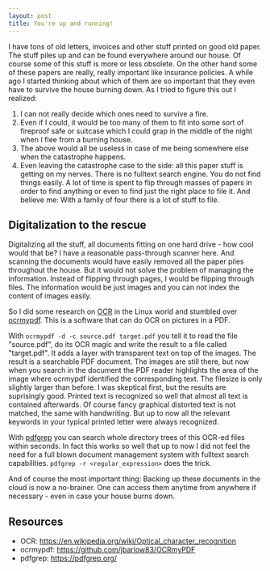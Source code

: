 ```yaml
---
layout: post
title: You're up and running!
---
```

I have tons of old letters, invoices and other stuff printed on good old paper. The stuff piles up and can be
found everywhere around our house. Of course some of this stuff is more or less obsolete. On the other hand
some of these papers are really, really important like insurance policies. A while ago I started thinking about which of
them are so important that they even have to survive the house burning down. As I tried to figure this out I realized:

1. I can not really decide which ones need to survive a fire.
2. Even if I could, it would be too many of them to fit into some sort of fireproof safe or suitcase which I could grap
  in the middle of the night when I flee from a burning house.
3. The above would all be useless in case of me being somewhere else when the catastrophe happens.
4. Even leaving the catastrophe case to the side: all this paper stuff is getting on my nerves. There is no fulltext
  search engine. You do not find things easily. A lot of time is spent to flip through masses of papers in order to find
  anything or even to find just the right place to file it. And believe me: With a family of four there is a lot of
  stuff to file.

## Digitalization to the rescue

Digitalizing all the stuff, all documents fitting on one hard drive - how cool would that be? I have a reasonable pass-through scanner here. And scanning the documents would have easily removed all the paper piles throughout the house. But it would not solve the problem of managing the information. Instead of flipping through pages, I would be flipping through files. The information would be just images and you can not index the content of images easily.

So I did some research on [OCR](https://en.wikipedia.org/wiki/Optical_character_recognition) in the Linux world and stumbled over [ocrmypdf](https://github.com/jbarlow83/OCRmyPDF). This is a software that can do OCR on pictures in a PDF. 

With `ocrmypdf -d -c source.pdf target.pdf` you tell it to read the file "source.pdf", do its OCR magic and write the result to a file called "target.pdf". It adds a layer with transparent text on top of the images. The result is a searchable PDF document. The images are still there, but now when you search in the document the PDF reader highlights the area of the image where ocrmypdf identified the corresponding text. The filesize is only slightly larger than before. I was skeptical first, but the results are suprisingly good. Printed text is recognized so well that almost all text is contained afterwards. Of course fancy graphical distorted text is not matched, the same with handwriting. But up to now all the relevant keywords in your typical printed letter were always recognized.

With [pdfgrep](https://pdfgrep.org/) you can search whole directory trees of this OCR-ed files within seconds. In fact this works so well that up to now I did not feel the need for a full blown document management system with fulltext search capabilities. `pdfgrep -r <regular_expression>` does the trick.

And of course the most important thing: Backing up these documents in the cloud is now a no-brainer. One can access them anytime from anywhere if necessary -  even in case your house burns down.

## Resources

* OCR: https://en.wikipedia.org/wiki/Optical_character_recognition
* ocrmypdf: https://github.com/jbarlow83/OCRmyPDF
* pdfgrep: https://pdfgrep.org/
